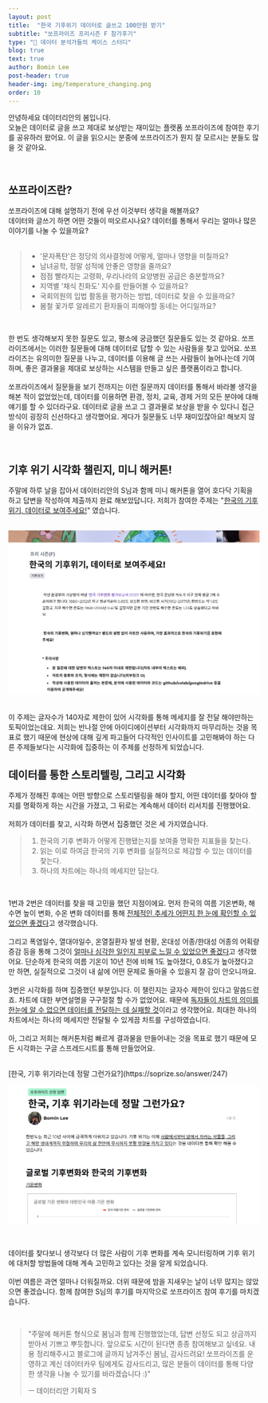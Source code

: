 ```yaml
---
layout: post
title:  "한국 기후위기 데이터로 글쓰고 100만원 받기"
subtitle: "쏘프라이즈 프리시즌 F 참가후기"
type: "🧪 데이터 분석가들의 케이스 스터디"
blog: true
text: true
author: Bomin Lee
post-header: true
header-img: img/temperature_changing.png
order: 10
---
```


안녕하세요 데이터리안의 봄입니다.  
오늘은 데이터로 글을 쓰고 제대로 보상받는 재미있는 플랫폼 쏘프라이즈에 참여한 후기를 공유하러 왔어요. 이 글을 읽으시는 분중에 쏘프라이즈가 뭔지 잘 모르시는 분들도 많을 것 같아요.  

<br>  

## 쏘프라이즈란?  

쏘프라이즈에 대해 설명하기 전에 우선 이것부터 생각을 해볼까요?  
데이터와 글쓰기 하면 어떤 것들이 떠오르시나요? 데이터를 통해서 우리는 얼마나 많은 이야기를 나눌 수 있을까요?  
<br>

> - '문자폭탄'은 정당의 의사결정에 어떻게, 얼마나 영향을 미칠까요?
> - 남녀공학, 정말 성적에 안좋은 영향을 줄까요?
> - 점점 빨라지는 고령화, 우리나라의 요양병원 공급은 충분할까요?
> - 지역별 '채식 친화도' 지수를 만들어볼 수 있을까요?
> - 국회의원의 입법 활동을 평가하는 방법, 데이터로 찾을 수 있을까요?
> - 봄철 꽃가루 알레르기 환자들이 피해야할 동네는 어디일까요?

<br>

한 번도 생각해보지 못한 질문도 있고, 평소에 궁금했던 질문들도 있는 것 같아요. 쏘프라이즈에서는 이러한 질문들에 대해 데이터로 답할 수 있는 사람들을 찾고 있어요. 쏘프라이즈는 유의미한 질문을 나누고, 데이터를 이용해 글 쓰는 사람들이 늘어나는데 기여하며, 좋은 결과물을 제대로 보상하는 시스템을 만들고 싶은 플랫폼이라고 합니다.  
<br>
쏘프라이즈에서 질문들을 보기 전까지는 이런 질문까지 데이터를 통해서 바라볼 생각을 해본 적이 없었었는데, 데이터를 이용하면 환경, 정치, 교육, 경제 거의 모든 분야에 대해 얘기를 할 수 있더라구요. 데이터로 글을 쓰고 그 결과물로 보상을 받을 수 있다니 접근 방식이 굉장히 신선하다고 생각했어요. 게다가 질문들도 너무 재미있잖아요! 해보지 않을 이유가 없죠.   

<br>  

## 기후 위기 시각화 챌린지, 미니 해커톤!  

주말에 하루 날을 잡아서 데이터리안의 S님과 함께 미니 해커톤을 열어 호다닥 기획을 하고 답변을 작성하여 제출까지 완료 해보았답니다. 저희가 참여한 주제는 "[한국의 기후위기, 데이터로 보여주세요!](https://soprize.so/question/28)" 였습니다.  
<br>

![question](img/question.png)

<br>
이 주제는 글자수가 140자로 제한이 있어 시각화를 통해 메세지를 잘 전달 해야만하는 토픽이었는데요. 저희는 반나절 안에 아이디에이션부터 시각화까지 마무리하는 것을 목표로 했기 때문에 현상에 대해 깊게 파고들어 다각적인 인사이트를 고민해봐야 하는 다른 주제들보다는 시각화에 집중하는 이 주제를 선정하게 되었습니다.  

<br>  

## 데이터를 통한 스토리텔링, 그리고 시각화  

주제가 정해진 후에는 어떤 방향으로 스토리텔링을 해야 할지, 어떤 데이터를 찾아야 할지를 명확하게 하는 시간을 가졌고, 그 뒤로는 계속해서 데이터 리서치를 진행했어요.   
<br>
저희가 데이터를 찾고, 시각화 하면서 집중했던 것은 세 가지였습니다.  
> 1. 한국의 기후 변화가 어떻게 진행됐는지를 보여줄 명확한 지표들을 찾는다.
> 2. 읽는 이로 하여금 한국의 기후 변화를 실질적으로 체감할 수 있는 데이터를 찾는다.
> 3. 하나의 차트에는 하나의 메세지만 담는다.  

<br>

1번과 2번은 데이터를 찾을 때 고민을 했던 지점이에요. 먼저 한국의 여름 기온변화, 해수면 높이 변화, 수온 변화 데이터를 통해 <u>전체적인 추세가 어떤지 한 눈에 확인할 수 있었으면 좋겠다</u>고 생각했습니다.  
<br>
그리고 폭염일수, 열대야일수, 온열질환자 발생 현황, 온대성 어종/한대성 어종의 어획량 증감 등을 통해 그것이 <u>얼마나 심각한 일인지 피부로 느낄 수 있었으면 좋겠다</u>고 생각했어요. 단순하게 한국의 여름 기온이 10년 전에 비해 1도 높아졌다, 0.8도가 높아졌다고만 하면, 실질적으로 그것이 내 삶에 어떤 문제로 돌아올 수 있을지 잘 감이 안오니까요.  
<br>
3번은 시각화를 하며 집중했던 부분입니다. 이 챌린지는 글자수 제한이 있다고 말씀드렸죠. 차트에 대한 부연설명을 구구절절 할 수가 없었어요. 때문에 <u>독자들이 차트의 의미를 한눈에 알 수 없으면 데이터를 전달하는 데 실패할 것</u>이라고 생각했어요. 최대한 하나의 차트에서는 하나의 메세지만 전달될 수 있게끔 차트를 구성하였습니다.  
<br>
아, 그리고 저희는 해커톤처럼 빠르게 결과물을 만들어내는 것을 목표로 했기 때문에 모든 시각화는 구글 스프레드시트를 통해 만들었어요.  

<br>
[한국, 기후 위기라는데 정말 그런가요?](https://soprize.so/answer/247)

![answer](img/answer.png)



<br>

데이터를 찾다보니 생각보다 더 많은 사람이 기후 변화를 계속 모니터링하며 기후 위기에 대처할 방법들에 대해 계속 고민하고 있다는 것을 알게 되었습니다.  
<br>
이번 여름은 과연 얼마나 더워질까요. 더위 때문에 밤을 지새우는 날이 너무 많지는 않았으면 좋겠습니다. 함께 참여한 S님의 후기를 마지막으로 쏘프라이즈 참여 후기를 마치겠습니다.  

<br>  

> "주말에 해커톤 형식으로 봄님과 함께 진행했었는데, 답변 선정도 되고 상금까지 받아서 기쁘고 뿌듯합니다. 앞으로도 시간이 된다면 종종 참여해보고 싶네요. 내용 정리해주시고 블로그에 글까지 남겨주신 봄님, 감사드려요! 쏘프라이즈를 운영하고 계신 데이터카우 팀에게도 감사드리고, 많은 분들이 데이터를 통해 다양한 생각을 나눌 수 있기를 바라겠습니다 :)"   
>  
> ㅡ 데이터리안 기획자 S  

<br>  


